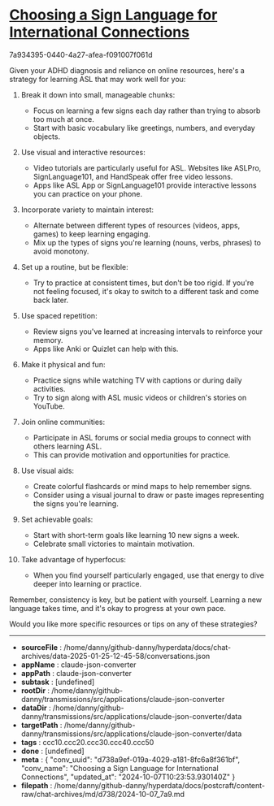# [Choosing a Sign Language for International Connections](https://claude.ai/chat/d738a9ef-019a-4029-a181-8fc6a8f361bf)

7a934395-0440-4a27-afea-f091007f061d

 Given your ADHD diagnosis and reliance on online resources, here's a strategy for learning ASL that may work well for you:

1. Break it down into small, manageable chunks:
   - Focus on learning a few signs each day rather than trying to absorb too much at once.
   - Start with basic vocabulary like greetings, numbers, and everyday objects.

2. Use visual and interactive resources:
   - Video tutorials are particularly useful for ASL. Websites like ASLPro, SignLanguage101, and HandSpeak offer free video lessons.
   - Apps like ASL App or SignLanguage101 provide interactive lessons you can practice on your phone.

3. Incorporate variety to maintain interest:
   - Alternate between different types of resources (videos, apps, games) to keep learning engaging.
   - Mix up the types of signs you're learning (nouns, verbs, phrases) to avoid monotony.

4. Set up a routine, but be flexible:
   - Try to practice at consistent times, but don't be too rigid. If you're not feeling focused, it's okay to switch to a different task and come back later.

5. Use spaced repetition:
   - Review signs you've learned at increasing intervals to reinforce your memory.
   - Apps like Anki or Quizlet can help with this.

6. Make it physical and fun:
   - Practice signs while watching TV with captions or during daily activities.
   - Try to sign along with ASL music videos or children's stories on YouTube.

7. Join online communities:
   - Participate in ASL forums or social media groups to connect with others learning ASL.
   - This can provide motivation and opportunities for practice.

8. Use visual aids:
   - Create colorful flashcards or mind maps to help remember signs.
   - Consider using a visual journal to draw or paste images representing the signs you're learning.

9. Set achievable goals:
   - Start with short-term goals like learning 10 new signs a week.
   - Celebrate small victories to maintain motivation.

10. Take advantage of hyperfocus:
    - When you find yourself particularly engaged, use that energy to dive deeper into learning or practice.

Remember, consistency is key, but be patient with yourself. Learning a new language takes time, and it's okay to progress at your own pace.

Would you like more specific resources or tips on any of these strategies?

---

* **sourceFile** : /home/danny/github-danny/hyperdata/docs/chat-archives/data-2025-01-25-12-45-58/conversations.json
* **appName** : claude-json-converter
* **appPath** : claude-json-converter
* **subtask** : [undefined]
* **rootDir** : /home/danny/github-danny/transmissions/src/applications/claude-json-converter
* **dataDir** : /home/danny/github-danny/transmissions/src/applications/claude-json-converter/data
* **targetPath** : /home/danny/github-danny/transmissions/src/applications/claude-json-converter/data
* **tags** : ccc10.ccc20.ccc30.ccc40.ccc50
* **done** : [undefined]
* **meta** : {
  "conv_uuid": "d738a9ef-019a-4029-a181-8fc6a8f361bf",
  "conv_name": "Choosing a Sign Language for International Connections",
  "updated_at": "2024-10-07T10:23:53.930140Z"
}
* **filepath** : /home/danny/github-danny/hyperdata/docs/postcraft/content-raw/chat-archives/md/d738/2024-10-07_7a9.md